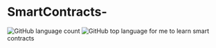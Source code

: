 # SmartContracts-

![GitHub language count](https://img.shields.io/github/languages/count/TheArctesian/SmartContracts-)
![GitHub top language](https://img.shields.io/github/languages/top/thearctesian/SmartContracts-)
for me to learn smart contracts
